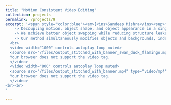 ```yaml
---
title: "Motion Consistent Video Editing"
collection: projects
permalink: /projects/9
excerpt: '<span style="color:blue"><em>[<ins>Sandeep Mishra</ins><sup>*</sup>](https://sandeep-sm.github.io/)</em></span>, <span style="color:blue"><em>[Oindrila Saha<sup>*</sup>](https://oindrilasaha.github.io/)</em></span> , <span style="color:blue"><em>[Alan C. Bovik](https://www.ece.utexas.edu/people/faculty/alan-bovik)</em></span> <br> Ongoing Project <br> 
    -> Decoupling motion, object shape, and object appearance in a single pipeline. <br>
    -> We achieve better object swapping while reducing structure leakage. <br>
    -> Our method simultaneously modifies objects and backgrounds, independently. <br>
  <br>
  <video width="1000" controls autoplay loop muted>
  <source src="/files/output_stitched_with_banner_swan_duck_flamingo.mp4" type="video/mp4">
  Your browser does not support the video tag.
  </video>
  <video width="800" controls autoplay loop muted>
  <source src="/files/output_stitched_with_banner.mp4" type="video/mp4">
  Your browser does not support the video tag.
  </video>
<br><br>
'

---
```

